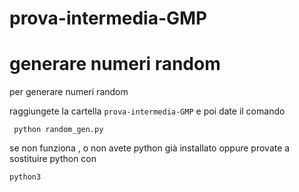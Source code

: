 # prova-intermedia-GMP


# generare numeri random

per generare numeri random 

raggiungete la cartella <code>prova-intermedia-GMP</code> e poi date il comando

<code> python random_gen.py </code>

se non funziona , o non avete python già installato 
oppure provate a sostituire  python  con 

<code>python3</code>
